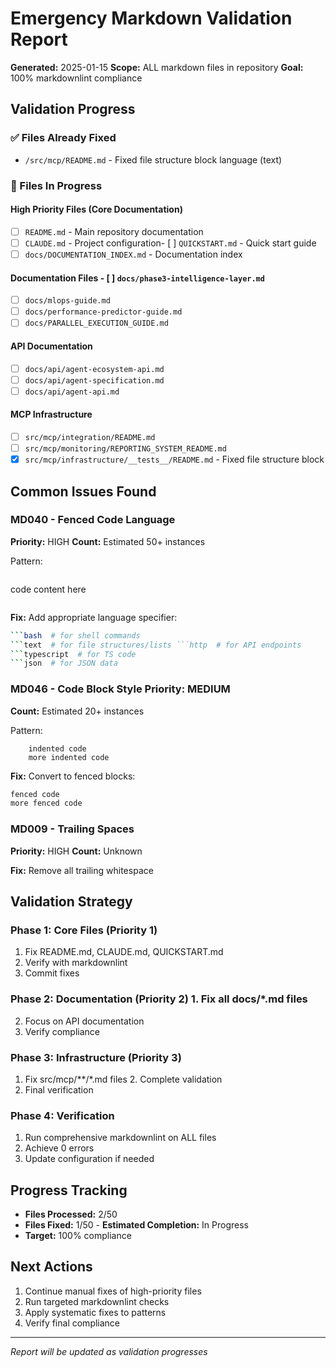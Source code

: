 # Emergency Markdown Validation Report

**Generated:** 2025-01-15
**Scope:** ALL markdown files in repository
**Goal:** 100% markdownlint compliance

## Validation Progress

### ✅ Files Already Fixed
- `/src/mcp/README.md` - Fixed file structure block language (text)

### 🔄 Files In Progress

#### High Priority Files (Core Documentation)
- [ ] `README.md` - Main repository documentation
- [ ] `CLAUDE.md` - Project configuration- [ ] `QUICKSTART.md` - Quick start guide
- [ ] `docs/DOCUMENTATION_INDEX.md` - Documentation index

#### Documentation Files - [ ] `docs/phase3-intelligence-layer.md`
- [ ] `docs/mlops-guide.md`
- [ ] `docs/performance-predictor-guide.md`
- [ ] `docs/PARALLEL_EXECUTION_GUIDE.md`

#### API Documentation
- [ ] `docs/api/agent-ecosystem-api.md`
- [ ] `docs/api/agent-specification.md`
- [ ] `docs/api/agent-api.md`

#### MCP Infrastructure
- [ ] `src/mcp/integration/README.md`
- [ ] `src/mcp/monitoring/REPORTING_SYSTEM_README.md`
- [x] `src/mcp/infrastructure/__tests__/README.md` - Fixed file structure block

## Common Issues Found

### MD040 - Fenced Code Language
**Priority:** HIGH
**Count:** Estimated 50+ instances

Pattern:
```
```
code content here
```
```

**Fix:** Add appropriate language specifier:
```bash
```bash  # for shell commands
```text  # for file structures/lists ```http  # for API endpoints
```typescript  # for TS code
```json  # for JSON data
```

### MD046 - Code Block Style **Priority:** MEDIUM
**Count:** Estimated 20+ instances

Pattern:
```
    indented code
    more indented code
```

**Fix:** Convert to fenced blocks:
```typescript
fenced code
more fenced code
```

### MD009 - Trailing Spaces
**Priority:** HIGH **Count:** Unknown

**Fix:** Remove all trailing whitespace

## Validation Strategy

### Phase 1: Core Files (Priority 1)
1. Fix README.md, CLAUDE.md, QUICKSTART.md
2. Verify with markdownlint
3. Commit fixes

### Phase 2: Documentation (Priority 2) 1. Fix all docs/*.md files
2. Focus on API documentation
3. Verify compliance

### Phase 3: Infrastructure (Priority 3)
1. Fix src/mcp/**/*.md files 2. Complete validation
3. Final verification

### Phase 4: Verification
1. Run comprehensive markdownlint on ALL files
2. Achieve 0 errors
3. Update configuration if needed

## Progress Tracking

- **Files Processed:** 2/50
- **Files Fixed:** 1/50 - **Estimated Completion:** In Progress
- **Target:** 100% compliance

## Next Actions

1. Continue manual fixes of high-priority files
2. Run targeted markdownlint checks
3. Apply systematic fixes to patterns
4. Verify final compliance

---
*Report will be updated as validation progresses*